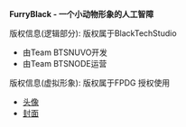 **FurryBlack - 一个小动物形象的人工智障**

版权信息(逻辑部分): 版权属于BlackTechStudio

*  由Team BTSNUVO开发
*  由Team BTSNODE运营

版权信息(虚拟形象): 版权属于FPDG 授权使用

*  [头像](https://twitter.com/flappydoggy/status/877582553762283520)
*  [封面](https://twitter.com/flappydoggy/status/875026125038080000)